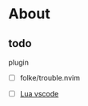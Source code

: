 # About

## todo

plugin

- [ ] folke/trouble.nvim
- [ ] [Lua vscode](https://github.com/L3MON4D3/LuaSnip/issues/64)

